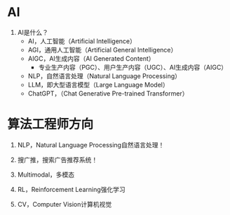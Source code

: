 # AI

1. AI是什么？
    - AI，人工智能（Artificial Intelligence）
    - AGI，通用人工智能（Artificial General Intelligence）
    - AIGC，AI生成内容（AI Generated Content）
        - 专业生产内容（PGC）、用户生产内容（UGC）、AI生成内容（AIGC）
    - NLP，自然语言处理（Natural Language Processing）
    - LLM，即大型语言模型（Large Language Model）
    - ChatGPT，（Chat Generative Pre-trained Transformer）

# 算法工程师方向
1. NLP，Natural Language Processing自然语言处理！
2. 搜广推，搜索广告推荐系统！

3. Multimodal，多模态

4. RL，Reinforcement Learning强化学习
5. CV，Computer Vision计算机视觉